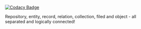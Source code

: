 
[![Codacy Badge](https://api.codacy.com/project/badge/Grade/c397db012dad487f813e4a728d8722a6)](https://www.codacy.com/app/schtr4jh/database?utm_source=github.com&utm_medium=referral&utm_content=pckg/database&utm_campaign=badger)

Repository, entity, record, relation, collection, filed and object - all separated and logically connected!